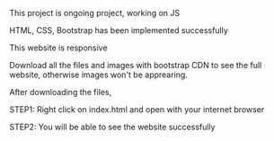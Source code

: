 This project is ongoing project, working on JS

HTML, CSS, Bootstrap has been implemented successfully

This website is responsive

Download all the files and images with bootstrap CDN to see the full website, otherwise images won't be apprearing.

After downloading the files,

STEP1: Right click on index.html and open with your internet browser

STEP2: You will be able to see the website successfully
